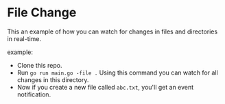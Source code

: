 # File Change
This an example of how you can watch for changes in files and directories in real-time.

example:
* Clone this repo.
* Run `go run main.go -file .` Using this command you can watch for all changes in this directory. 
* Now if you create a new file called `abc.txt`, you'll get an event notification.
